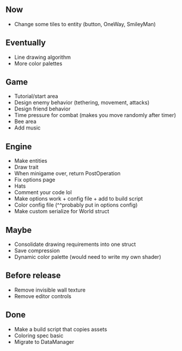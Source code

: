 ## Now
* Change some tiles to entity (button, OneWay, SmileyMan)

## Eventually
* Line drawing algorithm
* More color palettes 

## Game
* Tutorial/start area
* Design enemy behavior (tethering, movement, attacks)
* Design friend behavior
* Time pressure for combat (makes you move randomly after timer)
* Bee area
* Add music

## Engine
* Make entities
* Draw trait
* When minigame over, return PostOperation
* Fix options page 
* Hats
* Comment your code lol 
* Make options work + config file + add to build script 
* Color config file (^^probably put in options config)
* Make custom serialize for World struct

## Maybe
* Consolidate drawing requirements into one struct
* Save compression
* Dynamic color palette (would need to write my own shader)

## Before release
* Remove invisible wall texture
* Remove editor controls

## Done
* Make a build script that copies assets
* Coloring spec basic
* Migrate to DataManager